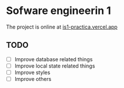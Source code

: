 # Sofware engineerin 1

The project is online at [is1-practica.vercel.app](http://is1-practica.vercel.app/)

## TODO

- [ ] Improve database related things
- [ ] Improve local state related things
- [ ] Improve styles
- [ ] Improve others
